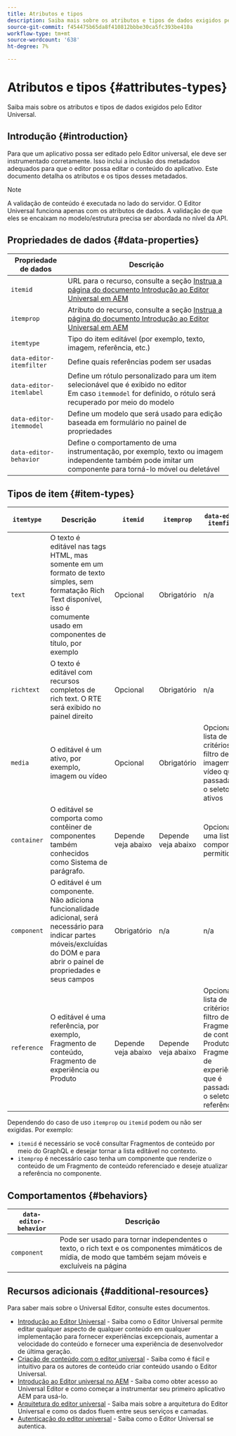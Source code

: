 ```yaml
---
title: Atributos e tipos
description: Saiba mais sobre os atributos e tipos de dados exigidos pelo Editor Universal.
source-git-commit: f454475b65da8f410812bbbe30ca5fc393be410a
workflow-type: tm+mt
source-wordcount: '638'
ht-degree: 7%

---
```



# Atributos e tipos {#attributes-types}

Saiba mais sobre os atributos e tipos de dados exigidos pelo Editor Universal.

## Introdução {#introduction}

Para que um aplicativo possa ser editado pelo Editor universal, ele deve ser instrumentado corretamente. Isso inclui a inclusão dos metadados adequados para que o editor possa editar o conteúdo do aplicativo. Este documento detalha os atributos e os tipos desses metadados.

>[!NOTE]
>
>A validação de conteúdo é executada no lado do servidor. O Editor Universal funciona apenas com os atributos de dados. A validação de que eles se encaixam no modelo/estrutura precisa ser abordada no nível da API.

## Propriedades de dados {#data-properties}

| Propriedade de dados | Descrição |
|---|---|
| `itemid` | URL para o recurso, consulte a seção [Instrua a página do documento Introdução ao Editor Universal em AEM](getting-started.md#instrument-thepage) |
| `itemprop` | Atributo do recurso, consulte a seção [Instrua a página do documento Introdução ao Editor Universal em AEM](getting-started.md#instrument-thepage) |
| `itemtype` | Tipo do item editável (por exemplo, texto, imagem, referência, etc.) |
| `data-editor-itemfilter` | Define quais referências podem ser usadas |
| `data-editor-itemlabel` | Define um rótulo personalizado para um item selecionável que é exibido no editor <br>Em caso `itemmodel` for definido, o rótulo será recuperado por meio do modelo |
| `data-editor-itemmodel` | Define um modelo que será usado para edição baseada em formulário no painel de propriedades |
| `data-editor-behavior` | Define o comportamento de uma instrumentação, por exemplo, texto ou imagem independente também pode imitar um componente para torná-lo móvel ou deletável |

## Tipos de item {#item-types}

| `itemtype` | Descrição | `itemid` | `itemprop` | `data-editor-itemfilter` | `data-editor-itemlabel` | `data-editor-itemmodel` | `data-editor-behvior` |
|---|---|---|---|---|---|---|---|
| `text` | O texto é editável nas tags HTML, mas somente em um formato de texto simples, sem formatação Rich Text disponível, isso é comumente usado em componentes de título, por exemplo | Opcional | Obrigatório | n/a | Opcional | n/a | Opcional |
| `richtext` | O texto é editável com recursos completos de rich text. O RTE será exibido no painel direito | Opcional | Obrigatório | n/a | Opcional | n/a | Opcional |
| `media` | O editável é um ativo, por exemplo, imagem ou vídeo | Opcional | Obrigatório | Opcional<br>lista de critérios do filtro de imagem ou vídeo que é passada para o seletor de ativos | Opcional | n/a | Opcional |
| `container` | O editável se comporta como contêiner de componentes também conhecidos como Sistema de parágrafo. | Depende <br>veja abaixo | Depende <br>veja abaixo | Opcional<br>uma lista de componentes permitidos | Opcional | n/a | n/a |
| `component` | O editável é um componente. Não adiciona funcionalidade adicional, será necessário para indicar partes móveis/excluídas do DOM e para abrir o painel de propriedades e seus campos | Obrigatório | n/a | n/a | Opcional | Opcional | n/a |
| `reference` | O editável é uma referência, por exemplo, Fragmento de conteúdo, Fragmento de experiência ou Produto | Depende <br>veja abaixo | Depende <br>veja abaixo | Opcional<br>lista de critérios de filtro de Fragmento de conteúdo, Produto ou Fragmento de experiência que é passada para o seletor de referência | Opcional | Opcional | n/a |

Dependendo do caso de uso `itemprop` ou `itemid` podem ou não ser exigidas. Por exemplo:

* `itemid` é necessário se você consultar Fragmentos de conteúdo por meio do GraphQL e desejar tornar a lista editável no contexto.
* `itemprop` é necessário caso tenha um componente que renderize o conteúdo de um Fragmento de conteúdo referenciado e deseje atualizar a referência no componente.

## Comportamentos {#behaviors}

| `data-editor-behavior` | Descrição |
|---|---|
| `component` | Pode ser usado para tornar independentes o texto, o rich text e os componentes mimáticos de mídia, de modo que também sejam móveis e excluíveis na página |

## Recursos adicionais {#additional-resources}

Para saber mais sobre o Universal Editor, consulte estes documentos.

* [Introdução ao Editor Universal](introduction.md) - Saiba como o Editor Universal permite editar qualquer aspecto de qualquer conteúdo em qualquer implementação para fornecer experiências excepcionais, aumentar a velocidade do conteúdo e fornecer uma experiência de desenvolvedor de última geração.
* [Criação de conteúdo com o editor universal](authoring.md) - Saiba como é fácil e intuitivo para os autores de conteúdo criar conteúdo usando o Editor Universal.
* [Introdução ao Editor universal no AEM](getting-started.md) - Saiba como obter acesso ao Universal Editor e como começar a instrumentar seu primeiro aplicativo AEM para usá-lo.
* [Arquitetura do editor universal](architecture.md) - Saiba mais sobre a arquitetura do Editor Universal e como os dados fluem entre seus serviços e camadas.
* [Autenticação do editor universal](authentication.md) - Saiba como o Editor Universal se autentica.
